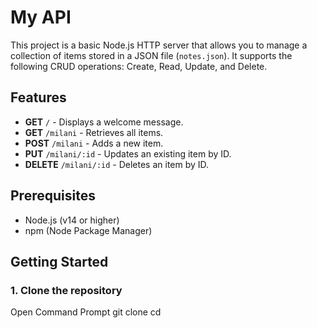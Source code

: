 # My API

This project is a basic Node.js HTTP server that allows you to manage a collection of items stored in a JSON file (`notes.json`). 
It supports the following CRUD operations: Create, Read, Update, and Delete.

## Features

- **GET** `/` - Displays a welcome message.
- **GET** `/milani` - Retrieves all items.
- **POST** `/milani` - Adds a new item.
- **PUT** `/milani/:id` - Updates an existing item by ID.
- **DELETE** `/milani/:id` - Deletes an item by ID.

## Prerequisites

- Node.js (v14 or higher)
- npm (Node Package Manager)

## Getting Started

### 1. Clone the repository

Open Command Prompt
git clone <repository-url>
cd <repository-folder>
